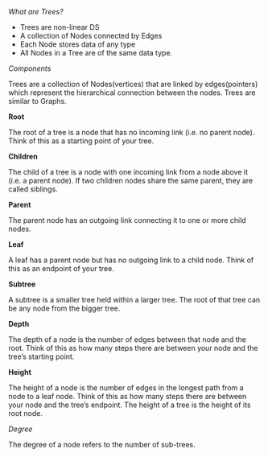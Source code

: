 _What are Trees?_
- Trees are non-linear DS
- A collection of Nodes connected by Edges
- Each Node stores data of any type
- All Nodes in a Tree are of the same data type.

*Components*

Trees are a collection of Nodes(vertices) that are linked by edges(pointers) which represent the hierarchical connection between the nodes. Trees are similar to Graphs.

**Root**

 The root of a tree is a node that has no incoming link (i.e. no parent node). Think of this as a starting point of your tree.

 **Children**

 The child of a tree is a node with one incoming link from a node above it (i.e. a parent node). If two children nodes share the same parent, they are called siblings.

**Parent** 

The parent node has an outgoing link connecting it to one or more child nodes.

**Leaf** 

A leaf has a parent node but has no outgoing link to a child node. Think of this as an endpoint of your tree.

**Subtree**

A subtree is a smaller tree held within a larger tree. The root of that tree can be any node from the bigger tree.

**Depth** 

The depth of a node is the number of edges between that node and the root. Think of this as how many steps there are between your node and the tree’s starting point.

**Height** 

The height of a node is the number of edges in the longest path from a node to a leaf node. Think of this as how many steps there are between your node and the tree’s endpoint. The height of a tree is the height of its root node.

*Degree* 

The degree of a node refers to the number of sub-trees.
